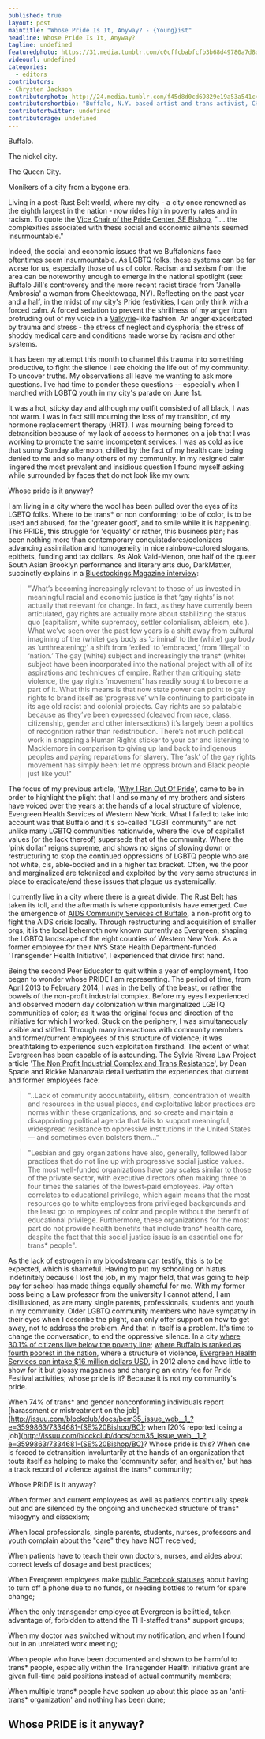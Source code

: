 ```yaml
---
published: true
layout: post
maintitle: "Whose Pride Is It, Anyway? - {Young}ist"
headline: Whose Pride Is It, Anyway?
tagline: undefined
featuredphoto: https://31.media.tumblr.com/c0cffcbabfcfb3b68d49780a7d8db44d/tumblr_inline_n564v7k2f21r4k2ut.jpg
videourl: undefined
categories: 
  - editors
contributors:
- Chrysten Jackson
contributorphoto: http://24.media.tumblr.com/f45d8d0cd69829e19a53a541c498cae3/tumblr_n5672rSEVk1rq2ndso1_1280.jpg
contributorshortbio: "Buffalo, N.Y. based artist and trans activist, CHRYSALISAMIDST."
contributortwitter: undefined
contributorage: undefined
---
```


Buffalo. 

The nickel city. 

The Queen City. 

Monikers of a city from a bygone era. 

Living in a post-Rust Belt world, where my city - a city once renowned as the eighth largest in the nation - now rides high in poverty rates and in racism. To quote the [Vice Chair of the Pride Center, SE Bishop](http://wivb.com/2014/06/05/buffalo-is-4th-poorest-city-in-nation/), ".....the complexities associated with these social and economic ailments seemed insurmountable."

Indeed, the social and economic issues that we Buffalonians face oftentimes seem insurmountable. As LGBTQ folks, these systems can be far worse for us, especially those of us of color. Racism and sexism from the area can be noteworthy enough to emerge in the national spotlight (see: Buffalo Jill's controversy and the more recent racist tirade from 'Janelle Ambrosia' a woman from Cheektowaga, NY). Reflecting on the past year and a half, in the midst of my city's Pride festivities, I can only think with a forced calm. A forced sedation to prevent the shrillness of my anger from protruding out of my voice in a [Valkyrie](http://en.wikipedia.org/wiki/Valkyrie)-like fashion. An anger exacerbated by trauma and stress - the stress of neglect and dysphoria; the stress of shoddy medical care and conditions made worse by racism and other systems.

It has been my attempt this month to channel this trauma into something productive, to fight the silence I see choking the life out of my community. To uncover truths. My observations all leave me wanting to ask more questions. I’ve had time to ponder these questions -- especially when I marched with LGBTQ youth in my city's parade on June 1st.

It was a hot, sticky day and although my outfit consisted of all black, I was not warm. I was in fact still mourning the loss of my transition, of my hormone replacement therapy (HRT). I was mourning being forced to detransition because of my lack of access to hormones on a job that I was working to promote the same incompetent services. I was as cold as ice that sunny Sunday afternoon, chilled by the fact of my health care being denied to me and so many others of my community. In my resigned calm lingered the most prevalent and insidious question I found myself asking while surrounded by faces that do not look like my own:

Whose pride is it anyway?

I am living in a city where the wool has been pulled over the eyes of its LGBTQ folks. Where to be trans* or non conforming; to be of color, is to be used and abused, for the 'greater good', and to smile while it is happening. This PRIDE, this struggle for 'equality' or rather, this business plan; has been nothing more than contemporary conquistadores/colonizers advancing assimilation and homogeneity in nice rainbow-colored slogans, epithets, funding and tax dollars. As Alok Vaid-Menon, one half of the queer South Asian Brooklyn performance and literary arts duo, DarkMatter, succinctly explains in a [Bluestockings Magazine interview](http://bluestockingsmag.com/2014/05/19/darkmatter/): 

>”What’s becoming increasingly relevant to those of us invested in meaningful racial and economic justice is that ‘gay rights’ is not actually that relevant for change. In fact, as they have currently been articulated, gay rights are actually more about stabilizing the status quo (capitalism, white supremacy, settler colonialism, ableism, etc.). What we’ve seen over the past few years is a shift away from cultural imagining of the (white) gay body as ‘criminal’ to the (white) gay body as ‘unthreatening;’ a shift from ‘exiled’ to ‘embraced,’ from ‘illegal’ to ‘nation.’ The gay (white) subject and increasingly the trans* (white) subject have been incorporated into the national project with all of its aspirations and techniques of empire. Rather than critiquing state violence, the gay rights ‘movement’ has readily sought to become a part of it. What this means is that now state power can point to gay rights to brand itself as ‘progressive’ while continuing to participate in its age old racist and colonial projects. Gay rights are so palatable because as they’ve been expressed (cleaved from race, class, citizenship, gender and other intersections) it’s largely been a politics of recognition rather than redistribution. There’s not much political work in snapping a Human Rights sticker to your car and listening to Macklemore in comparison to giving up land back to indigenous peoples and paying reparations for slavery. The ‘ask’ of the gay rights movement has simply been: let me oppress brown and Black people just like you!" 

The focus of my previous article, '[Why I Ran Out Of Pride](http://youngist.org/why-i-ran-out-of-pride/)', came to be in order to highlight the plight that I and so many of my brothers and sisters have voiced over the years at the hands of a local structure of violence, Evergreen Health Services of Western New York. What I failed to take into account was that Buffalo and it's so-called "LGBT community" are not unlike many LGBTQ communities nationwide, where the love of capitalist values (or the lack thereof) supersede that of the community. Where the 'pink dollar' reigns supreme, and shows no signs of slowing down or restructuring to stop the continued oppressions of LGBTQ people who are not white, cis, able-bodied and in a higher tax bracket. Often, we the poor and marginalized are tokenized and exploited by the very same structures in place to eradicate/end these issues that plague us systemically. 

I currently live in a city where there is a great divide. The Rust Belt has taken its toll, and the aftermath is where opportunists have emerged. Cue the emergence of [AIDS Community Services of Buffalo](http://www.evergreenhs.org/), a non-profit org to fight the AIDS crisis locally. Through restructuring and acquisition of smaller orgs, it is the local behemoth now known currently as Evergreen; shaping the LGBTQ landscape of the eight counties of Western New York. As a former employee for their NYS State Health Department-funded 'Transgender Health Initiative', I experienced that divide first hand. 

 Being the second Peer Educator to quit within a year of employment, I too began to wonder whose PRIDE I am representing. The period of time, from April 2013 to February 2014, I was in the belly of the beast, or rather the bowels of the non-profit industrial complex. Before my eyes I experienced and observed modern day colonization within marginalized LGBTQ communities of color; as it was the original focus and direction of the initiative for which I worked. Stuck on the periphery, I was simultaneously visible and stifled. Through many interactions with community members and former/current employees of this structure of violence; it was breathtaking to experience such exploitation firsthand. The extent of what Evergreen has been capable of is astounding. The Sylvia Rivera Law Project article '[The Non Profit Industrial Complex and Trans Resistance](http://srlp.org/the-nonprofit-industrial-complex-and-trans-resistance/)', by Dean Spade and Rickke Mananzala detail verbatim the experiences that current and former employees face: 

>"..Lack of community accountability, elitism, concentration of wealth and resources in the usual places, and exploitative labor practices are norms within these organizations, and so create and maintain a disappointing political agenda that fails to support meaningful, widespread resistance to oppressive institutions in the United States — and sometimes even bolsters them..."

>"Lesbian and gay organizations have also, generally, followed labor practices that do not line up with progressive social justice values. The most well-funded organizations have pay scales similar to those of the private sector, with executive directors often making three to four times the salaries of the lowest-paid employees. Pay often correlates to educational privilege, which again means that the most resources go to white employees from privileged backgrounds and the least go to employees of color and people without the benefit of educational privilege. Furthermore, these organizations for the most part do not provide health benefits that include trans* health care, despite the fact that this social justice issue is an essential one for trans* people". 

As the lack of estrogen in my bloodstream can testify, this is to be expected, which is shameful. Having to put my schooling on hiatus indefinitely because I lost the job, in my major field, that was going to help pay for school has made things equally shameful for me. With my former boss being a Law professor from the university I cannot attend, I am disillusioned, as are many single parents, professionals, students and youth in my community. Older LGBTQ community members who have sympathy in their eyes when I describe the plight, can only offer support on how to get away, not to address the problem. And that in itself is a problem. It's time to change the conversation, to end the oppressive silence. In a city [where 30.1% of citizens live below the poverty line](http://quickfacts.census.gov/qfd/states/36/3611000.html); [where Buffalo is ranked as fourth poorest in the nation](http://wivb.com/2014/06/05/buffalo-is-4th-poorest-city-in-nation/), where a structure of violence, [Evergreen Health Services can intake $16 million dollars USD](http://www.evergreenhs.org/_pdf/EHS9902012.pdf%20), in 2012 alone and have little to show for it but glossy magazines and charging an entry fee for Pride Festival activities; whose pride is it? Because it is not my community's pride.

When 74% of trans* and gender nonconforming individuals report [harassment or mistreatment on the job](http://issuu.com/blockclub/docs/bcm35_issue_web__1_?e=3599863/7334681-(SE%20Bishop/BC); when [20% reported losing a job](http://issuu.com/blockclub/docs/bcm35_issue_web__1_?e=3599863/7334681-(SE%20Bishop/BC)? Whose pride is this? When one is forced to detransition involuntarily at the hands of an organization that touts itself as helping to make the 'community safer, and healthier,' but has a track record of violence against the trans* community;


Whose PRIDE is it anyway?


When former and current employees as well as patients continually speak out and are silenced by the ongoing and unchecked structure of trans* misogyny and cissexism;

When local professionals, single parents, students, nurses, professors and youth complain about the "care" they have NOT received;

When patients have to teach their own doctors, nurses, and aides about correct levels of dosage and best practices;

When Evergreen employees make [public Facebook statuses](http://www.evergreenhs.org/history.php) about having to turn off a phone due to no funds, or needing bottles to return for spare change; 

When the only transgender employee at Evergreen is belittled, taken advantage of, forbidden to attend the THI-staffed trans* support groups; 

When my doctor was switched without my notification, and when I found out in an unrelated work meeting;

When people who have been documented and shown to be harmful to trans* people, especially within the Transgender Health Initiative grant are given full-time paid positions instead of actual community members;

When multiple trans* people have spoken up about this place as an 'anti-trans* organization' and nothing has been done;


 Whose PRIDE is it anyway?
---
